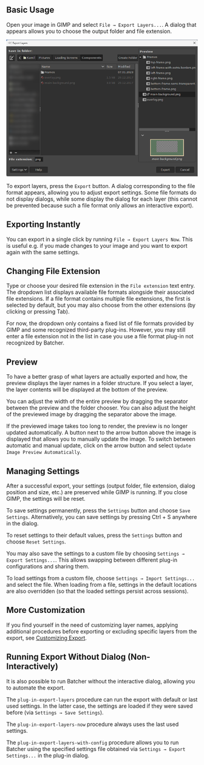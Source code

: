 Basic Usage
-----------

Open your image in GIMP and select `File → Export Layers...`.
A dialog that appears allows you to choose the output folder and file extension.

![Dialog for basic usage of Export Layers](../images/screenshot_dialog_basic_usage.png)

To export layers, press the `Export` button.
A dialog corresponding to the file format appears, allowing you to adjust export settings.
Some file formats do not display dialogs, while some display the dialog for each layer (this cannot be prevented because such a file format only allows an interactive export).


Exporting Instantly
-------------------

You can export in a single click by running `File → Export Layers Now`.
This is useful e.g. if you made changes to your image and you want to export again with the same settings.


Changing File Extension
-----------------------

Type or choose your desired file extension in the `File extension` text entry.
The dropdown list displays available file formats alongside their associated file extensions.
If a file format contains multiple file extensions, the first is selected by default, but you may also choose from the other extensions (by clicking or pressing Tab).

For now, the dropdown only contains a fixed list of file formats provided by GIMP and some recognized third-party plug-ins.
However, you may still enter a file extension not in the list in case you use a file format plug-in not recognized by Batcher.


Preview
-------

To have a better grasp of what layers are actually exported and how, the preview displays the layer names in a folder structure.
If you select a layer, the layer contents will be displayed at the bottom of the preview.

You can adjust the width of the entire preview by dragging the separator between the preview and the folder chooser.
You can also adjust the height of the previewed image by dragging the separator above the image.

If the previewed image takes too long to render, the preview is no longer updated automatically.
A button next to the arrow button above the image is displayed that allows you to manually update the image.
To switch between automatic and manual update, click on the arrow button and select `Update Image Preview Automatically`.


Managing Settings
-----------------

After a successful export, your settings (output folder, file extension, dialog position and size, etc.) are preserved while GIMP is running.
If you close GIMP, the settings will be reset.

To save settings permanently, press the `Settings` button and choose `Save Settings`.
Alternatively, you can save settings by pressing Ctrl + S anywhere in the dialog.

To reset settings to their default values, press the `Settings` button and choose `Reset Settings`.

You may also save the settings to a custom file by choosing `Settings → Export Settings...`.
This allows swapping between different plug-in configurations and sharing them.

To load settings from a custom file, choose `Settings → Import Settings...` and select the file.
When loading from a file, settings in the default locations are also overridden (so that the loaded settings persist across sessions).


More Customization
------------------

If you find yourself in the need of customizing layer names, applying additional procedures before exporting or excluding specific layers from the export, see [Customizing Export](Customizing-Export.md).


Running Export Without Dialog (Non-Interactively)
-------------------------------------------------

It is also possible to run Batcher without the interactive dialog, allowing you to automate the export.

The `plug-in-export-layers` procedure can run the export with default or last used settings.
In the latter case, the settings are loaded if they were saved before (via `Settings → Save Settings`).

The `plug-in-export-layers-now` procedure always uses the last used settings.

The `plug-in-export-layers-with-config` procedure allows you to run Batcher using the specified settings file obtained via `Settings → Export Settings...` in the plug-in dialog.
